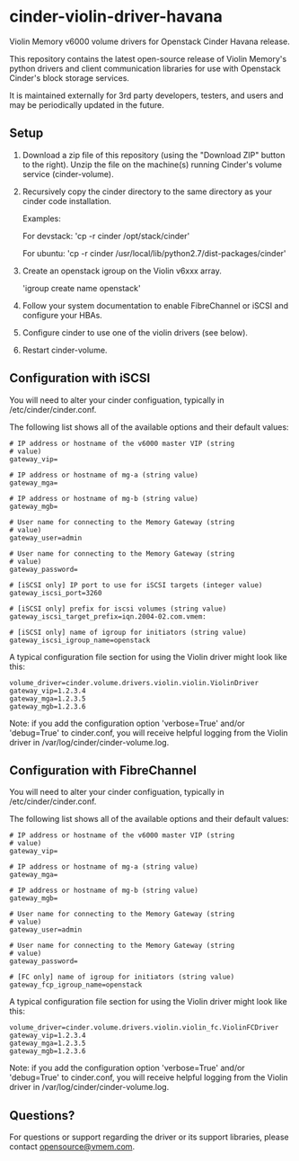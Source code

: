 cinder-violin-driver-havana
===========================

Violin Memory v6000 volume drivers for Openstack Cinder Havana
release.

This repository contains the latest open-source release of Violin
Memory's python drivers and client communication libraries for use
with Openstack Cinder's block storage services.

It is maintained externally for 3rd party developers, testers, and
users and may be periodically updated in the future.

Setup
-----

1. Download a zip file of this repository (using the "Download ZIP"
   button to the right).  Unzip the file on the machine(s) running
   Cinder's volume service (cinder-volume).

2. Recursively copy the cinder directory to the same directory as your
   cinder code installation.

    Examples:

    For devstack: 'cp -r cinder /opt/stack/cinder'

    For ubuntu: 'cp -r cinder /usr/local/lib/python2.7/dist-packages/cinder'

3. Create an openstack igroup on the Violin v6xxx array.

    'igroup create name openstack'

4. Follow your system documentation to enable FibreChannel or iSCSI
   and configure your HBAs.

5. Configure cinder to use one of the violin drivers (see below).

6. Restart cinder-volume.

Configuration with iSCSI
------------------------

You will need to alter your cinder configuation, typically in
/etc/cinder/cinder.conf.

The following list shows all of the available options and their
default values:

    # IP address or hostname of the v6000 master VIP (string
    # value)
    gateway_vip=

    # IP address or hostname of mg-a (string value)
    gateway_mga=

    # IP address or hostname of mg-b (string value)
    gateway_mgb=

    # User name for connecting to the Memory Gateway (string
    # value)
    gateway_user=admin

    # User name for connecting to the Memory Gateway (string
    # value)
    gateway_password=

    # [iSCSI only] IP port to use for iSCSI targets (integer value)
    gateway_iscsi_port=3260

    # [iSCSI only] prefix for iscsi volumes (string value)
    gateway_iscsi_target_prefix=iqn.2004-02.com.vmem:

    # [iSCSI only] name of igroup for initiators (string value)
    gateway_iscsi_igroup_name=openstack

A typical configuration file section for using the Violin driver might
look like this:

    volume_driver=cinder.volume.drivers.violin.violin.ViolinDriver
    gateway_vip=1.2.3.4
    gateway_mga=1.2.3.5
    gateway_mgb=1.2.3.6

Note: if you add the configuration option 'verbose=True' and/or
'debug=True' to cinder.conf, you will receive helpful logging from the
Violin driver in /var/log/cinder/cinder-volume.log.

Configuration with FibreChannel
-------------------------------
You will need to alter your cinder configuation, typically in
/etc/cinder/cinder.conf.

The following list shows all of the available options and their
default values:

    # IP address or hostname of the v6000 master VIP (string
    # value)
    gateway_vip=

    # IP address or hostname of mg-a (string value)
    gateway_mga=

    # IP address or hostname of mg-b (string value)
    gateway_mgb=

    # User name for connecting to the Memory Gateway (string
    # value)
    gateway_user=admin

    # User name for connecting to the Memory Gateway (string
    # value)
    gateway_password=

    # [FC only] name of igroup for initiators (string value)
    gateway_fcp_igroup_name=openstack

A typical configuration file section for using the Violin driver might
look like this:

    volume_driver=cinder.volume.drivers.violin.violin_fc.ViolinFCDriver
    gateway_vip=1.2.3.4
    gateway_mga=1.2.3.5
    gateway_mgb=1.2.3.6

Note: if you add the configuration option 'verbose=True' and/or
'debug=True' to cinder.conf, you will receive helpful logging from the
Violin driver in /var/log/cinder/cinder-volume.log.

Questions?
----------

For questions or support regarding the driver or its support
libraries, please contact opensource@vmem.com.